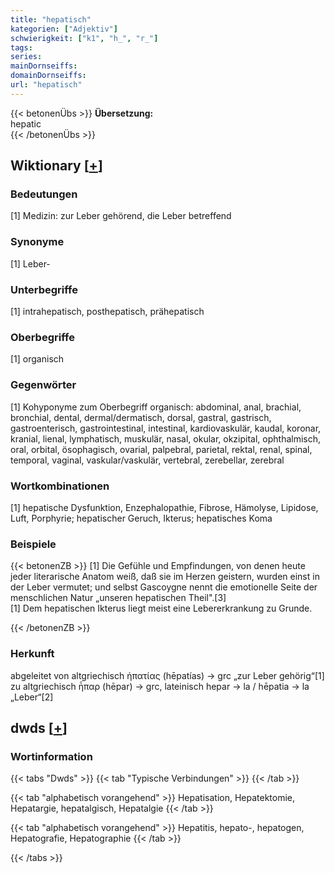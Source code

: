 ```yaml
---
title: "hepatisch"
kategorien: ["Adjektiv"]
schwierigkeit: ["k1", "h_", "r_"]
tags:
series:
mainDornseiffs:
domainDornseiffs:
url: "hepatisch"
---
```


{{< betonenÜbs >}}
**Übersetzung:**  
hepatic  
{{< /betonenÜbs >}}

## Wiktionary [[+](https://de.wiktionary.org/wiki/hepatisch)]

### Bedeutungen
[1] Medizin: zur Leber gehörend, die Leber betreffend  

### Synonyme
[1] Leber-  

### Unterbegriffe
[1] intrahepatisch, posthepatisch, prähepatisch  

### Oberbegriffe
[1] organisch  

### Gegenwörter
[1] Kohyponyme zum Oberbegriff organisch: abdominal, anal, brachial, bronchial, dental, dermal/dermatisch, dorsal, gastral, gastrisch, gastroenterisch, gastrointestinal, intestinal, kardiovaskulär, kaudal, koronar, kranial, lienal, lymphatisch, muskulär, nasal, okular, okzipital,  ophthalmisch, oral, orbital, ösophagisch, ovarial, palpebral, parietal, rektal, renal, spinal, temporal, vaginal, vaskular/vaskulär, vertebral, zerebellar, zerebral  

### Wortkombinationen
[1] hepatische Dysfunktion, Enzephalopathie, Fibrose, Hämolyse, Lipidose, Luft, Porphyrie; hepatischer Geruch, Ikterus; hepatisches Koma  

### Beispiele
{{< betonenZB >}}
[1] Die Gefühle und Empfindungen, von denen heute jeder literarische Anatom weiß, daß sie im Herzen geistern, wurden einst in der Leber vermutet; und selbst Gascoygne nennt die emotionelle Seite der menschlichen Natur „unseren hepatischen Theil".[3]  
[1] Dem hepatischen Ikterus liegt meist eine Lebererkrankung zu Grunde.  

{{< /betonenZB >}}
### Herkunft
abgeleitet von altgriechisch ἡπατίας (hēpatías) → grc „zur Leber gehörig“[1] zu altgriechisch ἧπαρ (hēpar) → grc, lateinisch hepar → la / hēpatia → la „Leber“[2]  



## dwds [[+](https://www.dwds.de/wb/hepatisch)]

### Wortinformation
{{< tabs "Dwds" >}}
{{< tab "Typische Verbindungen" >}}
{{< /tab >}}

{{< tab "alphabetisch vorangehend" >}}
Hepatisation, Hepatektomie, Hepatargie, hepatalgisch, Hepatalgie
{{< /tab >}}

{{< tab "alphabetisch vorangehend" >}}
Hepatitis, hepato-, hepatogen, Hepatografie, Hepatographie
{{< /tab >}}

{{< /tabs >}}

